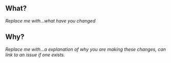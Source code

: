 ## What?
_Replace me with...what have you changed_

## Why?
_Replace me with...a explanation of why you are making these changes, can link to an issue if one exists._
